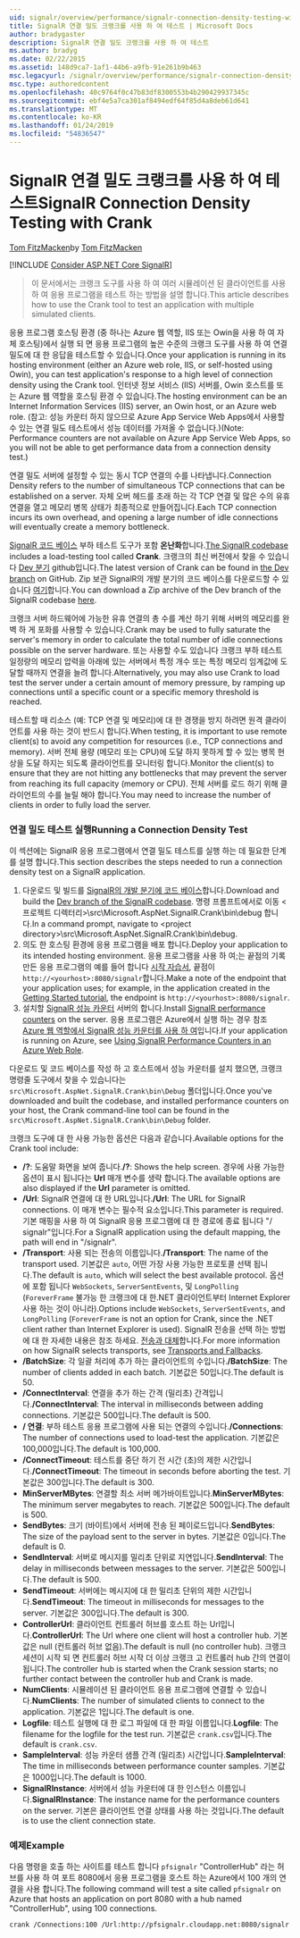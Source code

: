 ```yaml
---
uid: signalr/overview/performance/signalr-connection-density-testing-with-crank
title: SignalR 연결 밀도 크랭크를 사용 하 여 테스트 | Microsoft Docs
author: bradygaster
description: SignalR 연결 밀도 크랭크를 사용 하 여 테스트
ms.author: bradyg
ms.date: 02/22/2015
ms.assetid: 148d9ca7-1af1-44b6-a9fb-91e261b9b463
msc.legacyurl: /signalr/overview/performance/signalr-connection-density-testing-with-crank
msc.type: authoredcontent
ms.openlocfilehash: 40c9764f0c47b83df8300553b4b290429937345c
ms.sourcegitcommit: ebf4e5a7ca301af8494edf64f85d4a8deb61d641
ms.translationtype: MT
ms.contentlocale: ko-KR
ms.lasthandoff: 01/24/2019
ms.locfileid: "54836547"
---
```

<a name="signalr-connection-density-testing-with-crank"></a><span data-ttu-id="25df9-103">SignalR 연결 밀도 크랭크를 사용 하 여 테스트</span><span class="sxs-lookup"><span data-stu-id="25df9-103">SignalR Connection Density Testing with Crank</span></span>
====================
<span data-ttu-id="25df9-104">[Tom FitzMacken](https://github.com/tfitzmac)</span><span class="sxs-lookup"><span data-stu-id="25df9-104">by [Tom FitzMacken](https://github.com/tfitzmac)</span></span>

[!INCLUDE [Consider ASP.NET Core SignalR](~/includes/signalr/signalr-version-disambiguation.md)]

> <span data-ttu-id="25df9-105">이 문서에서는 크랭크 도구를 사용 하 여 여러 시뮬레이션 된 클라이언트를 사용 하 여 응용 프로그램을 테스트 하는 방법을 설명 합니다.</span><span class="sxs-lookup"><span data-stu-id="25df9-105">This article describes how to use the Crank tool to test an application with multiple simulated clients.</span></span>


<span data-ttu-id="25df9-106">응용 프로그램 호스팅 환경 (중 하나는 Azure 웹 역할, IIS 또는 Owin을 사용 하 여 자체 호스팅)에서 실행 되 면 응용 프로그램의 높은 수준의 크랭크 도구를 사용 하 여 연결 밀도에 대 한 응답을 테스트할 수 있습니다.</span><span class="sxs-lookup"><span data-stu-id="25df9-106">Once your application is running in its hosting environment (either an Azure web role, IIS, or self-hosted using Owin), you can test application's response to a high level of connection density using the Crank tool.</span></span> <span data-ttu-id="25df9-107">인터넷 정보 서비스 (IIS) 서버를, Owin 호스트를 또는 Azure 웹 역할을 호스팅 환경 수 있습니다.</span><span class="sxs-lookup"><span data-stu-id="25df9-107">The hosting environment can be an Internet Information Services (IIS) server, an Owin host, or an Azure web role.</span></span> <span data-ttu-id="25df9-108">(참고: 성능 카운터 하지 않으므로 Azure App Service Web Apps에서 사용할 수 있는 연결 밀도 테스트에서 성능 데이터를 가져올 수 없습니다.)</span><span class="sxs-lookup"><span data-stu-id="25df9-108">(Note: Performance counters are not available on Azure App Service Web Apps, so you will not be able to get performance data from a connection density test.)</span></span>

<span data-ttu-id="25df9-109">연결 밀도 서버에 설정할 수 있는 동시 TCP 연결의 수를 나타냅니다.</span><span class="sxs-lookup"><span data-stu-id="25df9-109">Connection Density refers to the number of simultaneous TCP connections that can be established on a server.</span></span> <span data-ttu-id="25df9-110">자체 오버 헤드를 초래 하는 각 TCP 연결 및 많은 수의 유휴 연결을 열고 메모리 병목 상태가 최종적으로 만들어집니다.</span><span class="sxs-lookup"><span data-stu-id="25df9-110">Each TCP connection incurs its own overhead, and opening a large number of idle connections will eventually create a memory bottleneck.</span></span>

<span data-ttu-id="25df9-111">[SignalR 코드 베이스](https://github.com/signalr/signalr) 부하 테스트 도구가 포함 **온난화**합니다.</span><span class="sxs-lookup"><span data-stu-id="25df9-111">[The SignalR codebase](https://github.com/signalr/signalr) includes a load-testing tool called **Crank**.</span></span> <span data-ttu-id="25df9-112">크랭크의 최신 버전에서 찾을 수 있습니다 [Dev 분기](https://github.com/SignalR/signalr/tree/dev) github입니다.</span><span class="sxs-lookup"><span data-stu-id="25df9-112">The latest version of Crank can be found in [the Dev branch](https://github.com/SignalR/signalr/tree/dev) on GitHub.</span></span> <span data-ttu-id="25df9-113">Zip 보관 SignalR의 개발 분기의 코드 베이스를 다운로드할 수 있습니다 [여기](https://github.com/SignalR/SignalR/archive/dev.zip)합니다.</span><span class="sxs-lookup"><span data-stu-id="25df9-113">You can download a Zip archive of the Dev branch of the SignalR codebase [here](https://github.com/SignalR/SignalR/archive/dev.zip).</span></span>

<span data-ttu-id="25df9-114">크랭크 서버 하드웨어에 가능한 유휴 연결의 총 수를 계산 하기 위해 서버의 메모리를 완벽 하 게 포화를 사용할 수 있습니다.</span><span class="sxs-lookup"><span data-stu-id="25df9-114">Crank may be used to fully saturate the server's memory in order to calculate the total number of idle connections possible on the server hardware.</span></span> <span data-ttu-id="25df9-115">또는 사용할 수도 있습니다 크랭크 부하 테스트 일정량의 메모리 압력을 아래에 있는 서버에서 특정 개수 또는 특정 메모리 임계값에 도달할 때까지 연결을 늘려 합니다.</span><span class="sxs-lookup"><span data-stu-id="25df9-115">Alternatively, you may also use Crank to load test the server under a certain amount of memory pressure, by ramping up connections until a specific count or a specific memory threshold is reached.</span></span>

<span data-ttu-id="25df9-116">테스트할 때 리소스 (예: TCP 연결 및 메모리)에 대 한 경쟁을 방지 하려면 원격 클라이언트를 사용 하는 것이 반드시 합니다.</span><span class="sxs-lookup"><span data-stu-id="25df9-116">When testing, it is important to use remote client(s) to avoid any competition for resources (i.e., TCP connections and memory).</span></span> <span data-ttu-id="25df9-117">서버 전체 용량 (메모리 또는 CPU)에 도달 하지 못하게 할 수 있는 병목 현상을 도달 하지는 되도록 클라이언트를 모니터링 합니다.</span><span class="sxs-lookup"><span data-stu-id="25df9-117">Monitor the client(s) to ensure that they are not hitting any bottlenecks that may prevent the server from reaching its full capacity (memory or CPU).</span></span> <span data-ttu-id="25df9-118">전체 서버를 로드 하기 위해 클라이언트의 수를 늘릴 해야 합니다.</span><span class="sxs-lookup"><span data-stu-id="25df9-118">You may need to increase the number of clients in order to fully load the server.</span></span>

### <a name="running-a-connection-density-test"></a><span data-ttu-id="25df9-119">연결 밀도 테스트 실행</span><span class="sxs-lookup"><span data-stu-id="25df9-119">Running a Connection Density Test</span></span>

<span data-ttu-id="25df9-120">이 섹션에는 SignalR 응용 프로그램에서 연결 밀도 테스트를 실행 하는 데 필요한 단계를 설명 합니다.</span><span class="sxs-lookup"><span data-stu-id="25df9-120">This section describes the steps needed to run a connection density test on a SignalR application.</span></span>

1. <span data-ttu-id="25df9-121">다운로드 및 빌드를 [SignalR의 개발 분기에 코드 베이스](https://github.com/SignalR/SignalR/archive/dev.zip)합니다.</span><span class="sxs-lookup"><span data-stu-id="25df9-121">Download and build the [Dev branch of the SignalR codebase](https://github.com/SignalR/SignalR/archive/dev.zip).</span></span> <span data-ttu-id="25df9-122">명령 프롬프트에서로 이동 &lt;프로젝트 디렉터리&gt;\src\Microsoft.AspNet.SignalR.Crank\bin\debug 합니다.</span><span class="sxs-lookup"><span data-stu-id="25df9-122">In a command prompt, navigate to &lt;project directory&gt;\src\Microsoft.AspNet.SignalR.Crank\bin\debug.</span></span>
2. <span data-ttu-id="25df9-123">의도 한 호스팅 환경에 응용 프로그램을 배포 합니다.</span><span class="sxs-lookup"><span data-stu-id="25df9-123">Deploy your application to its intended hosting environment.</span></span> <span data-ttu-id="25df9-124">응용 프로그램을 사용 하 여;는 끝점의 기록 만든 응용 프로그램의 예를 들어 합니다 [시작 자습서](../getting-started/tutorial-getting-started-with-signalr.md), 끝점이 `http://<yourhost>:8080/signalr`합니다.</span><span class="sxs-lookup"><span data-stu-id="25df9-124">Make a note of the endpoint that your application uses; for example, in the application created in the [Getting Started tutorial](../getting-started/tutorial-getting-started-with-signalr.md), the endpoint is `http://<yourhost>:8080/signalr`.</span></span>
3. <span data-ttu-id="25df9-125">설치할 [SignalR 성능 카운터](signalr-performance.md#perfcounters) 서버의 합니다.</span><span class="sxs-lookup"><span data-stu-id="25df9-125">Install [SignalR performance counters](signalr-performance.md#perfcounters) on the server.</span></span> <span data-ttu-id="25df9-126">응용 프로그램은 Azure에서 실행 하는 경우 참조 [Azure 웹 역할에서 SignalR 성능 카운터를 사용 하 여](using-signalr-performance-counters-in-an-azure-web-role.md)입니다.</span><span class="sxs-lookup"><span data-stu-id="25df9-126">If your application is running on Azure, see [Using SignalR Performance Counters in an Azure Web Role](using-signalr-performance-counters-in-an-azure-web-role.md).</span></span>

<span data-ttu-id="25df9-127">다운로드 및 코드 베이스를 작성 하 고 호스트에서 성능 카운터를 설치 했으면, 크랭크 명령줄 도구에서 찾을 수 있습니다는 `src\Microsoft.AspNet.SignalR.Crank\bin\Debug` 폴더입니다.</span><span class="sxs-lookup"><span data-stu-id="25df9-127">Once you've downloaded and built the codebase, and installed performance counters on your host, the Crank command-line tool can be found in the `src\Microsoft.AspNet.SignalR.Crank\bin\Debug` folder.</span></span>

<span data-ttu-id="25df9-128">크랭크 도구에 대 한 사용 가능한 옵션은 다음과 같습니다.</span><span class="sxs-lookup"><span data-stu-id="25df9-128">Available options for the Crank tool include:</span></span>

- <span data-ttu-id="25df9-129">**/?**: 도움말 화면을 보여 줍니다.</span><span class="sxs-lookup"><span data-stu-id="25df9-129">**/?**: Shows the help screen.</span></span> <span data-ttu-id="25df9-130">경우에 사용 가능한 옵션이 표시 됩니다는 **Url** 매개 변수를 생략 합니다.</span><span class="sxs-lookup"><span data-stu-id="25df9-130">The available options are also displayed if the **Url** parameter is omitted.</span></span>
- <span data-ttu-id="25df9-131">**/Url**: SignalR 연결에 대 한 URL입니다.</span><span class="sxs-lookup"><span data-stu-id="25df9-131">**/Url**: The URL for SignalR connections.</span></span> <span data-ttu-id="25df9-132">이 매개 변수는 필수적 요소입니다.</span><span class="sxs-lookup"><span data-stu-id="25df9-132">This parameter is required.</span></span> <span data-ttu-id="25df9-133">기본 매핑을 사용 하 여 SignalR 응용 프로그램에 대 한 경로에 종료 됩니다 "/ signalr"입니다.</span><span class="sxs-lookup"><span data-stu-id="25df9-133">For a SignalR application using the default mapping, the path will end in "/signalr".</span></span>
- <span data-ttu-id="25df9-134">**/Transport**: 사용 되는 전송의 이름입니다.</span><span class="sxs-lookup"><span data-stu-id="25df9-134">**/Transport**: The name of the transport used.</span></span> <span data-ttu-id="25df9-135">기본값은 `auto`, 어떤 가장 사용 가능한 프로토콜 선택 됩니다.</span><span class="sxs-lookup"><span data-stu-id="25df9-135">The default is `auto`, which will select the best available protocol.</span></span> <span data-ttu-id="25df9-136">옵션에 포함 됩니다 `WebSockets`, `ServerSentEvents`, 및 `LongPolling` (`ForeverFrame` 불가능 한 크랭크에 대 한.NET 클라이언트부터 Internet Explorer 사용 하는 것이 아니라).</span><span class="sxs-lookup"><span data-stu-id="25df9-136">Options include `WebSockets`, `ServerSentEvents`, and `LongPolling` (`ForeverFrame` is not an option for Crank, since the .NET client rather than Internet Explorer is used).</span></span> <span data-ttu-id="25df9-137">SignalR 전송을 선택 하는 방법에 대 한 자세한 내용은 참조 하세요. [전송과 대체](../getting-started/introduction-to-signalr.md#transports)합니다.</span><span class="sxs-lookup"><span data-stu-id="25df9-137">For more information on how SignalR selects transports, see [Transports and Fallbacks](../getting-started/introduction-to-signalr.md#transports).</span></span>
- <span data-ttu-id="25df9-138">**/BatchSize**: 각 일괄 처리에 추가 하는 클라이언트의 수입니다.</span><span class="sxs-lookup"><span data-stu-id="25df9-138">**/BatchSize**: The number of clients added in each batch.</span></span> <span data-ttu-id="25df9-139">기본값은 50입니다.</span><span class="sxs-lookup"><span data-stu-id="25df9-139">The default is 50.</span></span>
- <span data-ttu-id="25df9-140">**/ConnectInterval**: 연결을 추가 하는 간격 (밀리초) 간격입니다.</span><span class="sxs-lookup"><span data-stu-id="25df9-140">**/ConnectInterval**: The interval in milliseconds between adding connections.</span></span> <span data-ttu-id="25df9-141">기본값은 500입니다.</span><span class="sxs-lookup"><span data-stu-id="25df9-141">The default is 500.</span></span>
- <span data-ttu-id="25df9-142">**/ 연결**: 부하 테스트 응용 프로그램에 사용 되는 연결의 수입니다.</span><span class="sxs-lookup"><span data-stu-id="25df9-142">**/Connections**: The number of connections used to load-test the application.</span></span> <span data-ttu-id="25df9-143">기본값은 100,000입니다.</span><span class="sxs-lookup"><span data-stu-id="25df9-143">The default is 100,000.</span></span>
- <span data-ttu-id="25df9-144">**/ConnectTimeout**: 테스트를 중단 하기 전 시간 (초)의 제한 시간입니다.</span><span class="sxs-lookup"><span data-stu-id="25df9-144">**/ConnectTimeout**: The timeout in seconds before aborting the test.</span></span> <span data-ttu-id="25df9-145">기본값은 300입니다.</span><span class="sxs-lookup"><span data-stu-id="25df9-145">The default is 300.</span></span>
- <span data-ttu-id="25df9-146">**MinServerMBytes**: 연결할 최소 서버 메가바이트입니다.</span><span class="sxs-lookup"><span data-stu-id="25df9-146">**MinServerMBytes**: The minimum server megabytes to reach.</span></span> <span data-ttu-id="25df9-147">기본값은 500입니다.</span><span class="sxs-lookup"><span data-stu-id="25df9-147">The default is 500.</span></span>
- <span data-ttu-id="25df9-148">**SendBytes**: 크기 (바이트)에서 서버에 전송 된 페이로드입니다.</span><span class="sxs-lookup"><span data-stu-id="25df9-148">**SendBytes**: The size of the payload sent to the server in bytes.</span></span> <span data-ttu-id="25df9-149">기본값은 0입니다.</span><span class="sxs-lookup"><span data-stu-id="25df9-149">The default is 0.</span></span>
- <span data-ttu-id="25df9-150">**SendInterval**: 서버로 메시지를 밀리초 단위로 지연입니다.</span><span class="sxs-lookup"><span data-stu-id="25df9-150">**SendInterval**: The delay in milliseconds between messages to the server.</span></span> <span data-ttu-id="25df9-151">기본값은 500입니다.</span><span class="sxs-lookup"><span data-stu-id="25df9-151">The default is 500.</span></span>
- <span data-ttu-id="25df9-152">**SendTimeout**: 서버에는 메시지에 대 한 밀리초 단위의 제한 시간입니다.</span><span class="sxs-lookup"><span data-stu-id="25df9-152">**SendTimeout**: The timeout in milliseconds for messages to the server.</span></span> <span data-ttu-id="25df9-153">기본값은 300입니다.</span><span class="sxs-lookup"><span data-stu-id="25df9-153">The default is 300.</span></span>
- <span data-ttu-id="25df9-154">**ControllerUrl**: 클라이언트 컨트롤러 허브를 호스트 하는 Url입니다.</span><span class="sxs-lookup"><span data-stu-id="25df9-154">**ControllerUrl**: The Url where one client will host a controller hub.</span></span> <span data-ttu-id="25df9-155">기본값은 null (컨트롤러 허브 없음).</span><span class="sxs-lookup"><span data-stu-id="25df9-155">The default is null (no controller hub).</span></span> <span data-ttu-id="25df9-156">크랭크 세션이 시작 되 면 컨트롤러 허브 시작 더 이상 크랭크 고 컨트롤러 hub 간의 연결이 됩니다.</span><span class="sxs-lookup"><span data-stu-id="25df9-156">The controller hub is started when the Crank session starts; no further contact between the controller hub and Crank is made.</span></span>
- <span data-ttu-id="25df9-157">**NumClients**: 시뮬레이션 된 클라이언트 응용 프로그램에 연결할 수 있습니다.</span><span class="sxs-lookup"><span data-stu-id="25df9-157">**NumClients**: The number of simulated clients to connect to the application.</span></span> <span data-ttu-id="25df9-158">기본값은 1입니다.</span><span class="sxs-lookup"><span data-stu-id="25df9-158">The default is one.</span></span>
- <span data-ttu-id="25df9-159">**Logfile**: 테스트 실행에 대 한 로그 파일에 대 한 파일 이름입니다.</span><span class="sxs-lookup"><span data-stu-id="25df9-159">**Logfile**: The filename for the logfile for the test run.</span></span> <span data-ttu-id="25df9-160">기본값은 `crank.csv`입니다.</span><span class="sxs-lookup"><span data-stu-id="25df9-160">The default is `crank.csv`.</span></span>
- <span data-ttu-id="25df9-161">**SampleInterval**: 성능 카운터 샘플 간격 (밀리초) 시간입니다.</span><span class="sxs-lookup"><span data-stu-id="25df9-161">**SampleInterval**: The time in milliseconds between performance counter samples.</span></span> <span data-ttu-id="25df9-162">기본값은 1000입니다.</span><span class="sxs-lookup"><span data-stu-id="25df9-162">The default is 1000.</span></span>
- <span data-ttu-id="25df9-163">**SignalRInstance**: 서버에서 성능 카운터에 대 한 인스턴스 이름입니다.</span><span class="sxs-lookup"><span data-stu-id="25df9-163">**SignalRInstance**: The instance name for the performance counters on the server.</span></span> <span data-ttu-id="25df9-164">기본은 클라이언트 연결 상태를 사용 하는 것입니다.</span><span class="sxs-lookup"><span data-stu-id="25df9-164">The default is to use the client connection state.</span></span>

### <a name="example"></a><span data-ttu-id="25df9-165">예제</span><span class="sxs-lookup"><span data-stu-id="25df9-165">Example</span></span>

<span data-ttu-id="25df9-166">다음 명령을 호출 하는 사이트를 테스트 합니다 `pfsignalr` "ControllerHub" 라는 허브를 사용 하 여 포트 8080에서 응용 프로그램을 호스트 하는 Azure에서 100 개의 연결을 사용 합니다.</span><span class="sxs-lookup"><span data-stu-id="25df9-166">The following command will test a site called `pfsignalr` on Azure that hosts an application on port 8080 with a hub named "ControllerHub", using 100 connections.</span></span>

`crank /Connections:100 /Url:http://pfsignalr.cloudapp.net:8080/signalr`
